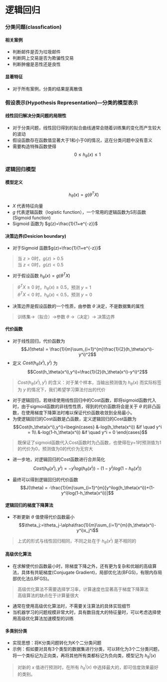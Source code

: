 # 逻辑回归
### 分类问题(classfication)
#### 相关案例
* 判断邮件是否为垃圾邮件
* 判断网上交易是否为欺骗性交易
* 判断肿瘤是恶性还是良性
#### 显著特征
* 对于所有案例，分类的结果是离散值

### 假设表示(Hypothesis Representation)—分类的模型表示
#### 线性回归解决分类问题的局限性
* 对于分类问题，线性回归得到的拟合曲线通常会随着训练集的变化而产生较大的波动
* 假设函数存在函数值显著大于1和小于0的情况，这在分类问题中没有意义
* 需要构造特殊函数使得
$$0\leq h_\theta(x) \leq 1$$

### 逻辑回归模型
#### 模型定义
$$h_\theta(x)=g(\theta^TX)$$
* $X$ 代表特征向量
* $g$ 代表逻辑函数（logistic function），一个常用的逻辑函数为S形函数(Sigmoid function)
* Sigmoid 函数为 $g(z)=\frac{1}{1+e^{-z}}$

#### 决策边界(Desicion boundary)
* 对于Sigmoid 函数$g(z)=\frac{1}{1+e^{-z}}$
>当 $z>0$时，$g(z)>0.5$\
>当 $z<0$时，$g(z)<0.5$

* 对于假设函数 $h_\theta(x)=g(\theta^TX)$
>$\theta^TX \geq 0$ 时，$h_\theta(x)\geq0.5$，预测 $y=1$\
>$\theta^TX < 0$ 时，$h_\theta(x)<0.5$，预测 $y=0$

* 决策边界是假设函数的一个性质，由参数 $\theta$ 决定，不是数据集的属性
> 训练集→（拟合）→参数 $\theta$ →（决定）→ 决策边界

#### 代价函数
* 对于线性回归，代价函数为
$$J(\theta) = \frac{1}{m}\sum_{i=1}^{m}\frac{1}{2}(h_\theta(x^i)-y^i)^2$$
* 定义 $Cost(h_\theta(x^i),y^i)$ 为
$$Cost(h_\theta(x^i),y^i)=\frac{1}{2}(h_\theta(x^i)-y^i)^2$$
> $Cost(h_\theta(x^i),y^i)$ 的含义：对于某个样本，当输出预测值为 $h_\theta(x)$ 而实际标签为 $y$ 的情况下，我们希望学习算法付出的代价

* 对于逻辑回归，若继续使用线性回归中的Cost函数，即将sigmoid函数代入时，由于sigmoid函数的非线性性质，得到的代价函数将会是关于 $\theta$ 的非凸函数，在使用梯度下降算法时难以保证代价函数收敛到全局最小。
* 为使逻辑回归的Cost函数是凸函数，定义逻辑回归的Cost函数为
$$Cost(h_\theta(x^i),y^i)=\begin{cases}
&-log(h_\theta(x^i)) &if \quad y^i  = 1\\
&-log(1-h_\theta(x^i))  &if \quad y^i = 0
\end{cases}$$
> 既保证了sigmoid函数代入Cost函数时为凸函数，也使得在y=1时预测值为1的代价为0，预测值为0的代价为无穷大

* 进一步地，对逻辑回归的Cost函数进行合并简化
$$Cost(h_\theta(x^i),y^i)=-y^ilog(h_\theta(x^i))-(1-y^i)log(1-h_\theta(x^i))
$$

* 最终可以得到逻辑回归的代价函数
$$J(\theta) = -\frac{1}{m}\sum_{i=1}^{m}[y^ilog(h_\theta(x^i))+(1-y^i)log(1-h_\theta(x^i))]$$

#### 逻辑回归的梯度下降算法
* 不断更新 $\theta$ 值使得代价函数最小
$$\theta_j:=\theta_j-\alpha\frac{1}{m}\sum_{i=1}^{m}(h_\theta(x^i)-y^i)x_j^i$$
> 上式的形式与线性回归相同，不同之处在于 $h_\theta(x^i)$ 是不相同的

#### 高级优化算法
* 在求解使代价函数最小时，除梯度下降之外，还有更为复杂和优越的高级算法，具体有共轭梯度(Conjugate Gradient)，局部优化法(BFGS)，有限内存局部优化法(LBFGS)。
> 高级优化算法不需要选择学习率，计算速度也显著高于梯度下降算法\
> 高级算法的缺点在于计算量很大

* 通常在使用高级优化算法时，不需要关注算法的具体实现细节
* 当机器学习的问题规模非常大时，具有数目庞大的特征量时，可以考虑选择使用高级优化算法加速模型的训练

#### 多类别分类
* 实现思想：将K分类问题转化为K个二分类问题
* 示例：假如要对具有3个类型的数据集进行分类，可以转化为3个二分类问题，将一个类标记为正向类，再将其他所有类都标记为负向类，模型记为 $h_\theta^i(x)$
> 对新的 $x$ 值进行预测时，在所有 $h_\theta^i(x)$ 中选择最大的，即可信度效果最好的类别。
